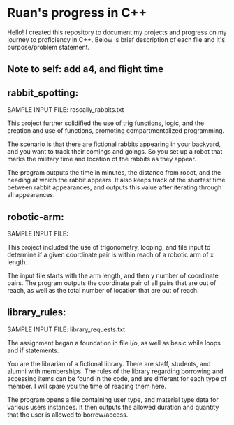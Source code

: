 # Ruan's progress in C++
Hello! I created this repository to document my projects and progress on my journey
to proficiency in C++. Below is brief description of each file and it's purpose/problem statement.

## Note to self: add a4, and flight time 

## rabbit_spotting: 
SAMPLE INPUT FILE: rascally_rabbits.txt

This project further solidified the use of trig functions, logic, and the creation and use of functions, promoting compartmentalized programming.

The scenario is that there are fictional rabbits appearing in your backyard, and you want to track their comings
and goings. So you set up a robot that marks the military time and location of the rabbits as they appear.

The program outputs the time in minutes, the distance from robot, and the heading at which the rabbit appears.
It also keeps track of the shortest time between rabbit appearances, and outputs this value after iterating through all 
appearances.

## robotic-arm:
SAMPLE INPUT FILE:

This project included the use of trigonometry, looping, and file input to determine if a given coordinate pair is within reach of a robotic arm 
of x length. 

The input file starts with the arm length, and then y number of coordinate pairs.
The program outputs the coordinate pair of all pairs that are out of reach, as well as the total number of location that are out of reach.

## library_rules:
SAMPLE INPUT FILE: library_requests.txt

The assignment began a foundation in file i/o, as well as basic while loops and if statements.

You are the librarian of a fictional library. There are staff, students, and alumni with memberships. The rules of the library regarding borrowing and accessing items can be found in the code, and are different for each type of member. I will spare you the time of reading them here. 

The program opens a file containing user type, and material type data for various users instances. It then outputs the allowed duration and quantity that the user is allowed to borrow/access.
